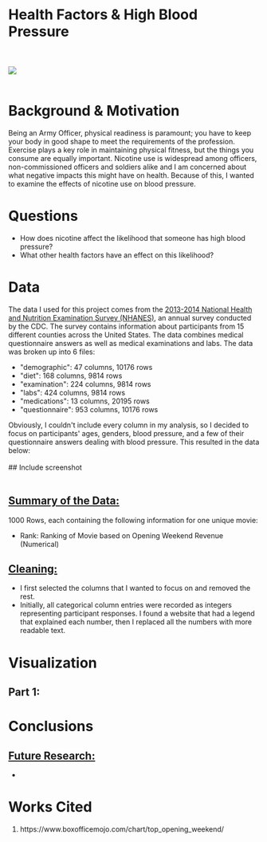 # Health Factors & High Blood Pressure
<br></br>
<img src="img/popcorn.gif">
<br></br>
# Background & Motivation
Being an Army Officer, physical readiness is paramount; you have to keep your body in good shape to meet the requirements of the profession. Exercise plays a key role in maintaining physical fitness, but the things you consume are equally important. Nicotine use is widespread among officers, non-commissioned officers and soldiers alike and I am concerned about what negative impacts this might have on health. Because of this, I wanted to examine the effects of nicotine use on blood pressure.

# Questions
<ul>
	<li>How does nicotine affect the likelihood that someone has high blood pressure?</li>
	<li>What other health factors have an effect on this likelihood?</li>
</ul>

# Data
The data I used for this project comes from the <a href="https://www.kaggle.com/cdc/national-health-and-nutrition-examination-survey">2013-2014 National Health and Nutrition Examination Survey (NHANES)</a>, an annual survey conducted by the CDC. The survey contains information about participants from 15 different counties across the United States. The data combines medical questionnaire answers as well as medical examinations and labs. The data was broken up into 6 files:
<ul>
	<li>"demographic": 47 columns, 10176 rows</li>
	<li>"diet": 168 columns, 9814 rows</li>
	<li>"examination": 224 columns, 9814 rows</li>
	<li>"labs": 424 columns, 9814 rows</li>
	<li>"medications": 13 columns, 20195 rows</li>
	<li>"questionnaire": 953 columns, 10176 rows</li>
</ul>
Obviously, I couldn't include every column in my analysis, so I decided to focus on participants' ages, genders, blood pressure, and a few of their questionnaire answers dealing with blood pressure. This resulted in the data below:
<br></br>
## Include screenshot
<br></br>

## <u>Summary of the Data:</u>
1000 Rows, each containing the following information for one unique movie:
<ul>
	<li>Rank: Ranking of Movie based on Opening Weekend Revenue (Numerical)</li>
</ul>

## <u>Cleaning:</u>
<ul>
	<li>I first selected the columns that I wanted to focus on and removed the rest.</li>
	<li>Initially, all categorical column entries were recorded as integers representing participant responses. I found a website that had a legend that explained each number, then I replaced all the numbers with more readable text.</li>
</ul>

# Visualization
## Part 1:


# Conclusions


## <u>Future Research:</u>
<ul>
<li></li>
</ul>

# Works Cited
<ol>
<li>https://www.boxofficemojo.com/chart/top_opening_weekend/</li>
</ol>